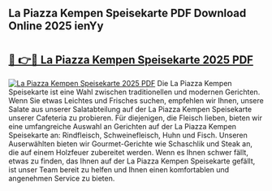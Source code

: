 ## La Piazza Kempen Speisekarte PDF Download Online 2025 ienYy

# <h2><a href="http://gcds4v.nevu.top/?p=La+Piazza+Kempen+Speisekarte">🔗 👉🔴 La Piazza Kempen Speisekarte 2025 PDF</a></h2>

[![La Piazza Kempen Speisekarte 2025 PDF](https://i.imgur.com/dBaPXMq.png)](http://gcds4v.nevu.top/?p=La+Piazza+Kempen+Speisekarte)
Die La Piazza Kempen Speisekarte ist eine Wahl zwischen traditionellen und modernen Gerichten. Wenn Sie etwas Leichtes und Frisches suchen, empfehlen wir Ihnen, unsere Salate aus unserer Salatabteilung auf der La Piazza Kempen Speisekarte unserer Cafeteria zu probieren. Für diejenigen, die Fleisch lieben, bieten wir eine umfangreiche Auswahl an Gerichten auf der La Piazza Kempen Speisekarte an: Rindfleisch, Schweinefleisch, Huhn und Fisch. Unseren Auserwählten bieten wir Gourmet-Gerichte wie Schaschlik und Steak an, die auf einem Holzfeuer zubereitet werden. Wenn es Ihnen schwer fällt, etwas zu finden, das Ihnen auf der La Piazza Kempen Speisekarte gefällt, ist unser Team bereit zu helfen und Ihnen einen komfortablen und angenehmen Service zu bieten.
